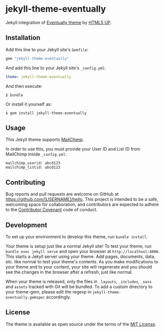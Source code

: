 # jekyll-theme-eventually

Jekyll integration of [Eventually theme](https://html5up.net/eventually) by [HTML5 UP](https://html5up.net/).

## Installation

Add this line to your Jekyll site's `Gemfile`:

```ruby
gem "jekyll-theme-eventually"
```

And add this line to your Jekyll site's `_config.yml`:

```yaml
theme: jekyll-theme-eventually
```

And then execute:

    $ bundle

Or install it yourself as:

    $ gem install jekyll-theme-eventually

## Usage

This Jekyll theme supports [MailChimp](https://mailchimp.com).

In order to use this, you must provide your User ID and List ID from MailChimp inside `_config.yml`:

```
mailchimp_userid: abcd123
mailchimp_listid: abcd123
```

## Contributing

Bug reports and pull requests are welcome on GitHub at https://github.com/[USERNAME]/hello. This project is intended to be a safe, welcoming space for collaboration, and contributors are expected to adhere to the [Contributor Covenant](http://contributor-covenant.org) code of conduct.

## Development

To set up your environment to develop this theme, run `bundle install`.

Your theme is setup just like a normal Jekyll site! To test your theme, run `bundle exec jekyll serve` and open your browser at `http://localhost:4000`. This starts a Jekyll server using your theme. Add pages, documents, data, etc. like normal to test your theme's contents. As you make modifications to your theme and to your content, your site will regenerate and you should see the changes in the browser after a refresh, just like normal.

When your theme is released, only the files in `_layouts`, `_includes`, `_sass` and `assets` tracked with Git will be bundled.
To add a custom directory to your theme-gem, please edit the regexp in `jekyll-theme-eventually.gemspec` accordingly.

## License

The theme is available as open source under the terms of the [MIT License](https://opensource.org/licenses/MIT).

